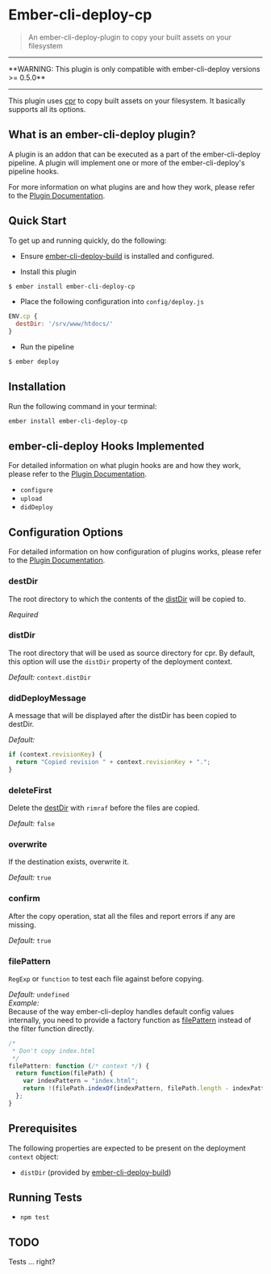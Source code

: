 # Ember-cli-deploy-cp

> An ember-cli-deploy-plugin to copy your built assets on your filesystem

<hr/>
**WARNING: This plugin is only compatible with ember-cli-deploy versions >= 0.5.0**
<hr/>

This plugin uses [cpr][1] to copy built assets on your filesystem. It basically supports all its options.

## What is an ember-cli-deploy plugin?

A plugin is an addon that can be executed as a part of the ember-cli-deploy pipeline. A plugin will implement one or more of the ember-cli-deploy's pipeline hooks.

For more information on what plugins are and how they work, please refer to the [Plugin Documentation][2].

## Quick Start
To get up and running quickly, do the following:

- Ensure [ember-cli-deploy-build][3] is installed and configured.

- Install this plugin

```bash
$ ember install ember-cli-deploy-cp
```

- Place the following configuration into `config/deploy.js`

```javascript
ENV.cp {
  destDir: '/srv/www/htdocs/'
}
```

- Run the pipeline

```bash
$ ember deploy
```

## Installation
Run the following command in your terminal:

```bash
ember install ember-cli-deploy-cp
```

## ember-cli-deploy Hooks Implemented

For detailed information on what plugin hooks are and how they work, please refer to the [Plugin Documentation][2].

- `configure`
- `upload`
- `didDeploy`

## Configuration Options

For detailed information on how configuration of plugins works, please refer to the [Plugin Documentation][2].

### destDir

The root directory to which the contents of the [distDir](#distdir) will be copied to.

*Required*

### distDir

The root directory that will be used as source directory for cpr. By default, this option will use the `distDir` property of the deployment context.

*Default:* `context.distDir`

### didDeployMessage

A message that will be displayed after the distDir has been copied to destDir.

*Default:*

```javascript
if (context.revisionKey) {
  return "Copied revision " + context.revisionKey + ".";
}
```

### deleteFirst

Delete the [destDir](#destdir) with `rimraf` before the files are copied.

*Default:* `false`

### overwrite

If the destination exists, overwrite it.

*Default:* `true`

### confirm

After the copy operation, stat all the files and report errors if any are missing.

*Default:* `true`

### filePattern

`RegExp` or `function` to test each file against before copying.

*Default:* `undefined`  
*Example:*  
Because of the way ember-cli-deploy handles default config values internally, you need to provide a factory function as [filePattern](#filepattern) instead of the filter function directly.

```javascript
/*
 * Don't copy index.html 
 */
filePattern: function (/* context */) {
  return function(filePath) {
    var indexPattern = "index.html";
    return !(filePath.indexOf(indexPattern, filePath.length - indexPattern.length) !== -1);
  };
}
```

## Prerequisites

The following properties are expected to be present on the deployment `context` object:

- `distDir`                     (provided by [ember-cli-deploy-build][3])

## Running Tests

- `npm test`

## TODO

Tests ... right?

[1]: https://github.com/davglass/cpr "cpr"
[2]: http://ember-cli.github.io/ember-cli-deploy/plugins "Plugin Documentation"
[3]: https://github.com/zapnito/ember-cli-deploy-build "ember-cli-deploy-build"

